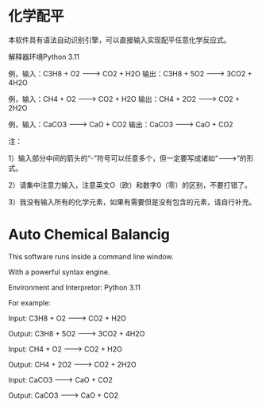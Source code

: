 # 化学配平

本软件具有语法自动识别引擎，可以直接输入实现配平任意化学反应式。

解释器环境Python 3.11

例，输入：C3H8 + O2 ---> CO2 + H2O 输出：C3H8 + 5O2 ---> 3CO2 + 4H2O

例，输入：CH4 + O2 ---> CO2 + H2O 输出：CH4 + 2O2 ---> CO2 + 2H2O

例，输入：CaCO3 ---> CaO + CO2 输出：CaCO3 ---> CaO + CO2

注：

1）输入部分中间的箭头的“-”符号可以任意多个，但一定要写成诸如“--->”的形式。

2）请集中注意力输入，注意英文O（欧）和数字0（零）的区别，不要打错了。

3）我没有输入所有的化学元素，如果有需要但是没有包含的元素，请自行补充。


# Auto Chemical Balancig

This software runs inside a command line window.

With a powerful syntax engine.

Environment and Interpretor: Python 3.11

For example:

Input: C3H8 + O2 ---> CO2 + H2O

Output: C3H8 + 5O2 ---> 3CO2 + 4H2O

Input: CH4 + O2 ---> CO2 + H2O

Output: CH4 + 2O2 ---> CO2 + 2H2O

Input: CaCO3 ---> CaO + CO2

Output: CaCO3 ---> CaO + CO2

